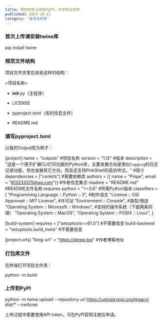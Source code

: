 ```yaml
---
title: 把你的库上传到PyPI，共享到全世界
published: 2024-10-11
category: '技术与科学'
---
```


### 首次上传请安装twine库

pip install twine

### 规范文件结构

项目文件夹里应该是这样的结构：

&lt;项目名称>

* __init__.py（主程序）

* LICENSE

* pyproject.toml（库的信息文件）

* README.md

### 填写pyproject.toml

以我的Output库为例子：

&#91;project]
name = "outputs" #项目名称
version = "1.12" #版本
description = "这是一个用于扩展CLI打印功能的Python库，主要发展方向是类似`logging`的日志记录功能，但也发展其它方向，而且还支持PinkShell的高仿样式。" #简介
dependencies = &#91;"conkits"] #需要依赖库
authors = &#91;{ name = "Pinpe", email = "813233375@qq.com"}] #作者信息集合
readme = "README.md" #README文件名称
requires-python = ">=3.6" #所需Python版本
classifiers = &#91;
    "Programming Language :: Python :: 3", #制作语言
    "License :: OSI Approved :: MIT License", #许可证
    "Environment :: Console", #类型/用途
    "Operating System :: Microsoft :: Windows", #支持的操作系统（下面两条同理）
    "Operating System :: MacOS",
    "Operating System :: POSIX :: Linux",
]

&#91;build-system]
requires = &#91;"setuptools>=61.0"] #不需要改变
build-backend = "setuptools.build_meta" #不需要改变

&#91;project.urls]
"blog-url" = "https://pinpe.top" #作者博客地址

### 打包库文件

在终端打开项目文件夹：

python -m build

### 上传到PyPI

python -m twine upload --repository-url https://upload.pypi.org/legacy/ dist/* --verbose

上传过程中需要使用API token，可在PyPI官网注册后申请。